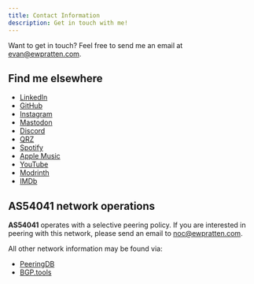 ```yaml
---
title: Contact Information
description: Get in touch with me!
---
```



Want to get in touch? Feel free to send me an email at [evan@ewpratten.com](mailto:evan@ewpratten.com). 

## Find me elsewhere

- [LinkedIn](https://www.linkedin.com/in/ewpratten/)
- [GitHub](https://github.com/ewpratten)
- [Instagram](https://www.instagram.com/evanpratten/)
- [Mastodon](https://ewp.fyi/mastodon)
- [Discord](https://ewp.fyi/discord)
- [QRZ](https://qrz.com/db/va3zza)
- [Spotify](https://open.spotify.com/artist/1aLNEmgqBJkhfkEZvf8Vh5)
- [Apple Music](https://music.apple.com/us/artist/evan-pratten/1611566708)
- [YouTube](https://www.youtube.com/@ewpratten)
- [Modrinth](https://modrinth.com/user/ewpratten)
- [IMDb](https://www.imdb.com/name/nm13747554/)
<!--- [IETF Datatracker](https://datatracker.ietf.org/person/Evan%20Pratten) -->

## AS54041 network operations

**AS54041** operates with a selective peering policy. If you are interested in peering with this network, please send an email to [noc@ewpratten.com](mailto:noc@ewpratten.com). 

All other network information may be found via:

- [PeeringDB](https://www.peeringdb.com/asn/54041)
- [BGP.tools](https://bgp.tools/as/54041)
